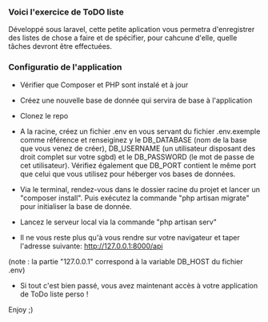 ### Voici l'exercice de ToDO liste

Développé sous laravel, cette petite aplication vous permetra d'enregistrer des listes de chose a faire et de spécifier, pour cahcune d'elle, quelle tâches devront être effectuées.

### Configuratio de l'application

- Vérifier que Composer et PHP sont instalé et à jour

- Créez une nouvelle base de donnée qui servira de base à l'application

- Clonez le repo 

- A la racine, créez un fichier .env en vous servant du fichier .env.exemple comme référence et renseiginez y le DB_DATABASE (nom de la base que vous venez de créer), DB_USERNAME (un utilisateur disposant des droit complet sur votre sgbd) et le DB_PASSWORD (le mot de passe de cet utilisateur). Vérifiez également que DB_PORT contient le même port que celui que vous utilisez pour héberger vos bases de données.

- Via le terminal, rendez-vous dans le dossier racine du projet et lancer un "composer install". Puis exécutez la commande "php artisan migrate" pour initialiser la base de donnée.

- Lancez le serveur local via la commande "php artisan serv"

- Il ne vous reste plus qu'à vous rendre sur votre navigateur et taper l'adresse suivante:
http://127.0.0.1:8000/api

(note : la partie "127.0.0.1" correspond à la variable DB_HOST du fichier .env)

- Si tout c'est bien passé, vous avez maintenant accès à votre application de ToDo liste perso !

Enjoy ;)